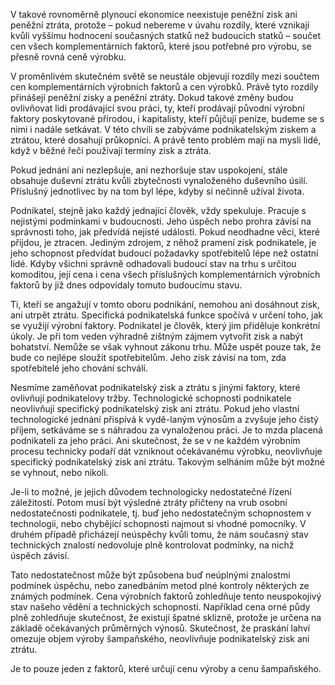V takové rovnoměrně plynoucí ekonomice neexistuje peněžní zisk ani peněžní ztráta, protože – pokud nebereme v úvahu rozdíly, které vznikají kvůli vyššímu hodnocení současných statků než budoucích statků – součet cen všech komplementárních faktorů, které jsou potřebné pro výrobu, se přesně rovná ceně výrobku.

V proměnlivém skutečném světě se neustále objevují rozdíly mezi součtem cen komplementárních výrobních faktorů a cen výrobků. Právě tyto rozdíly přinášejí peněžní zisky a peněžní ztráty. Dokud takové změny budou ovlivňovat lidi prodávající svou práci, ty, kteří prodávají původní výrobní faktory poskytované přírodou, i kapitalisty, kteří půjčují peníze, budeme se s nimi i nadále setkávat. V této chvíli se zabýváme podnikatelským ziskem a ztrátou, které dosahují průkopníci. A právě tento problém mají na mysli lidé, když v běžné řeči používají termíny zisk a ztráta.

Pokud jednání ani nezlepšuje, ani nezhoršuje stav uspokojení, stále obsahuje duševní ztrátu kvůli zbytečnosti vynaloženého duševního úsilí. Příslušný jednotlivec by na tom byl lépe, kdyby si nečinně užíval života.

Podnikatel, stejně jako každý jednající člověk, vždy spekuluje. Pracuje s nejistými podmínkami v budoucnosti. Jeho úspěch nebo prohra závisí na správnosti toho, jak předvídá nejisté události. Pokud neodhadne věci, které přijdou, je ztracen. Jediným zdrojem, z něhož pramení zisk podnikatele, je jeho schopnost předvídat budoucí požadavky spotřebitelů lépe než ostatní lidé. Kdyby všichni správně odhadovali budoucí stav na trhu s určitou komoditou, její cena i cena všech příslušných komplementárních výrobních faktorů by již dnes odpovídaly tomuto budoucímu stavu.

Ti, kteří se angažují v tomto oboru podnikání, nemohou ani dosáhnout zisk, ani utrpět ztrátu. Specifická podnikatelská funkce spočívá v určení toho, jak se využijí výrobní faktory. Podnikatel je člověk, který jim přiděluje konkrétní úkoly. Je při tom veden výhradně zištným zájmem vytvořit zisk a nabýt bohatství. Nemůže se však vyhnout zákonu trhu. Může uspět pouze tak, že bude co nejlépe sloužit spotřebitelům. Jeho zisk závisí na tom, zda spotřebitelé jeho chování schválí.

Nesmíme zaměňovat podnikatelský zisk a ztrátu s jinými faktory, které ovlivňují podnikatelovy tržby. Technologické schopnosti podnikatele neovlivňují specifický podnikatelský zisk ani ztrátu. Pokud jeho vlastní technologické jednání přispívá k vydě-laným výnosům a zvyšuje jeho čistý příjem, setkáváme se s náhradou za vynaloženou práci. Je to mzda placená podnikateli za jeho práci. Ani skutečnost, že se v ne každém výrobním procesu technicky podaří dát vzniknout očekávanému výrobku, neovlivňuje specifický podnikatelský zisk ani ztrátu. Takovým selháním může být možné se vyhnout, nebo nikoli.

Je-li to možné, je jejich důvodem technologicky nedostatečné řízení záležitostí. Potom musí být výsledné ztráty přičteny na vrub osobní nedostatečnosti podnikatele, tj. buď jeho nedostatečným schopnostem v technologii, nebo chybějící schopnosti najmout si vhodné pomocníky. V druhém případě přicházejí neúspěchy kvůli tomu, že nám současný stav technických znalostí nedovoluje plně kontrolovat podmínky, na nichž úspěch závisí.

Tato nedostatečnost může být způsobena buď neúplnými znalostmi podmínek úspěchu, nebo zanedbáním metod plné kontroly některých ze známých podmínek. Cena výrobních faktorů zohledňuje tento neuspokojivý stav našeho vědění a technických schopností. Například cena orné půdy plně zohledňuje skutečnost, že existují špatné sklizně, protože je určena na základě očekávaných průměrných výnosů. Skutečnost, že praskání lahví omezuje objem výroby šampaňského, neovlivňuje podnikatelský zisk ani ztrátu.

Je to pouze jeden z faktorů, které určují cenu výroby a cenu šampaňského.